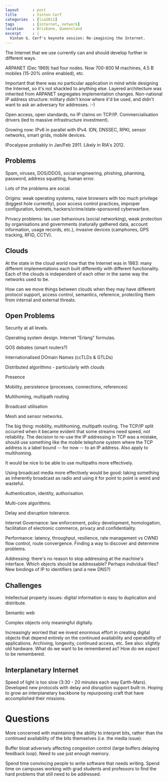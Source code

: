 ```yaml
---
layout      : post
title       : Vinton Cerf
categories  : [lca2011]
tags        : [internet, network]
location    : Brisbane, Queensland
excerpt     : |
  Vinton G. Cerf's keynote session: Re-imagining the Internet.
---
```


The Internet that we use currently can and should develop further in different
ways.

ARPANET (Dec 1969) had four nodes. Now 700-800 M machines, 4.5 B mobiles
(15-20% online enabled), etc.

Important that there was no particular application in mind while designing the
Internet, so it's not shackled to anything else. Layered architecture was
inherited from ARPANET segregates implementation changes. Non-national IP
address structure: military didn't know where it'd be used, and didn't want to
ask an adversary for addresses. :-)

Open access, open standards, no IP claims on TCP/IP. Commercialisation drivers
(led to massive infrastructure investment).

Growing now: IPv6 in parallel with IPv4. IDN, DNSSEC, RPKI, sensor networks,
smart grids, mobile devices. 

IPocalypse probably in Jan/Feb 2911. Likely in RIA's 2012.

Problems
--------

Spam, viruses, DOS/DDOS, social engineering, phishing, pharming, password,
address squatting, human error.

Lots of the problems are social.

Origins: weak operating systems, naive browsers with too much privilege
(biggest hole currently), poor access control practices, improper
configuration, botnets, hackers/crime/state-sponsored cyberwarfare.

Privacy problems: lax user behaviours (social networking), weak protection by
organisations and governments (naturally gathered data, account information,
usage records, etc.), invasive devices (camphones, GPS tracking, RFID, CCTV).

Clouds
------

At the state in the cloud world now that the Internet was in 1983: many
different implementations each built differently with different functionality.
Each of the clouds is independent of each other in the same way the networks
used to be.

How can we move things between clouds when they may have different protocol
support, access control, semantics, reference, protecting them from internal
and external threats.

Open Problems
-------------

Security at all levels.

Operating system design. Internet "Erlang" formulas.

QOS debates (smart routers?)

Internationalised DOmain Names (ccTLDs & GTLDs)

Distributed algorithms - particularly with clouds

Presence

Mobility, persistence (processes, connections, references)

Multihoming, multipath routing

Broadcast utilisation

Mesh and sensor networks.


The big thing: mobility, multihoming, multipath routing. The TCP/IP split
occurred when it became evident that some streams need speed, not reliability.
The decision to re-use the IP addressing in TCP was a mistake, should use
something like the mobile telephone system where the TCP address is a label
bound -- for now -- to an IP address. Also apply to multihoming.

It would be nice to be able to use multipaths more effectively.

Using broadcast media more effectively would be good: taking something as
inherently broadcast as radio and using it for point to point is weird and
wasteful.

Authentication, identity, authorisation.

Multi-core algorithms.

Delay and disruption tolerance.

Internet Governance: law enforcement, policy development, homologation,
facilitation of electronic commerce, privacy and confidentiality.

Performance: latency, throughput, resilience, rate management vs CWND flow
control, route convergence. Finding a way to discover and determine problems.

Addressing: there's no reason to stop addressing at the machine's interface.
Which objects should be addressable? Perhaps individual files? New bindings of
IP to identifiers (and a new DNS?)

Challenges
----------

Intellectual property issues: digital information is easy to duplication and
distribute.

Semantic web

Complex objects only meaningful digitally.

Increasingly worried that we invest enormous effort in creating digital
objects that depend entirely on the continued availability and operability of
applications. Archiving, longevity, continued access, etc. See also: slightly
old hardware. What do we want to be remembered as? How do we *expect* to be
remembered.

Interplanetary Internet
-----------------------

Speed of light is too slow (3:30 - 20 minutes each way Earth-Mars). Developed
new protocols with delay and disruption support built-in. Hoping to grow an
interplanetary backbone by repurposing craft that have accomplished their
missions.

Questions
=========

More concerned with maintaining the ability to interpret bits, rather than the
continued availability of the bits themselves (i.e. the media issue).

Buffer bloat adversely affecting congestion control (large buffers delaying
feedback loop). Need to use just enough memory.

Spend time convincing people to write software that needs writing. Spend time
on campuses working with grad students and professors to find the hard
problems that still need to be addressed.
